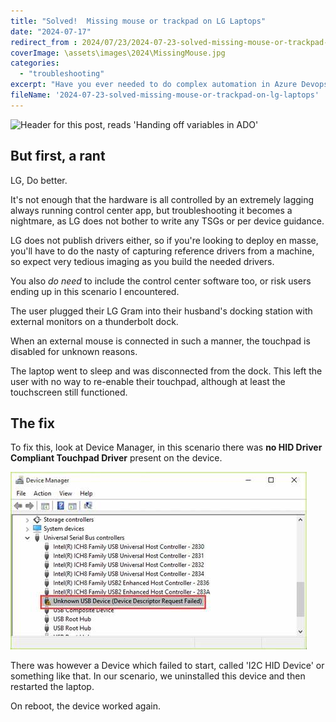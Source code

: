 ```yaml
---
title: "Solved!  Missing mouse or trackpad on LG Laptops"
date: "2024-07-17"
redirect_from : 2024/07/23/2024-07-23-solved-missing-mouse-or-trackpad-on-lg-laptops
coverImage: \assets\images\2024\MissingMouse.jpg
categories: 
  - "troubleshooting"
excerpt: "Have you ever needed to do complex automation in Azure Devops?  Like retrieving a token for one service and handing it off to subsequent commands to use?  Then you might have been puzzled about the correct syntax to use.  In this post, I'll give you a working example of how the syntax should be used to hand variables between bash and PowerShell tasks in Azure Devops"
fileName: '2024-07-23-solved-missing-mouse-or-trackpad-on-lg-laptops'
---
```


![Header for this post, reads 'Handing off variables in ADO'](\assets\images\2024\MissingMouse.jpg)
## But first, a rant

LG, Do better.

It's not enough that the hardware is all controlled by an extremely lagging always running control center app, but troubleshooting it becomes a nightmare, as LG does not bother to write any TSGs or per device guidance.  

LG does not publish drivers either, so if you're looking to deploy en masse, you'll have to do the nasty of capturing reference drivers from a machine, so expect very tedious imaging as you build the needed drivers.  

You also *do need* to include the control center software too, or risk users ending up in this scenario I encountered.  

The user plugged their LG Gram into their husband's docking station with external monitors on a thunderbolt dock.  

When an external mouse is connected in such a manner, the touchpad is disabled for unknown reasons.  

The laptop went to sleep and was disconnected from the dock.  This left the user with no way to re-enable their touchpad, although at least the touchscreen still functioned.

## The fix
To fix this, look at Device Manager, in this scenario there was **no HID Driver Compliant Touchpad Driver** present on the device.

![Header for this post, reads 'Handing off variables in ADO'](\assets\images\2024\OIP.jpg)

There was however a Device which failed to start, called 'I2C HID Device' or something like that.  In our scenario, we uninstalled this device and then restarted the laptop.  

On reboot, the device worked again.  
